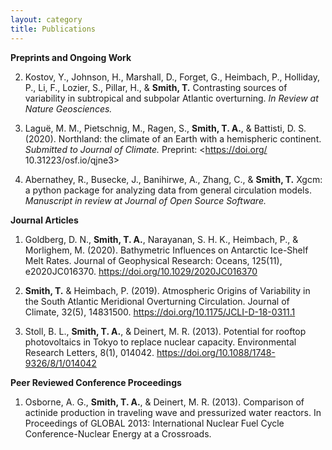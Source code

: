 ```yaml
---
layout: category
title: Publications
---
```


**Preprints and Ongoing Work**



2. Kostov, Y., Johnson, H., Marshall, D., Forget, G., Heimbach, P.,
    Holliday, P., Li, F., Lozier, S., Pillar, H., & **Smith, T.**
    Contrasting sources of variability in subtropical and subpolar
    Atlantic overturning. *In Review at Nature Geosciences.*

3. Lagu&#235;, M. M., Pietschnig, M., Ragen, S., **Smith, T. A.**,
    & Battisti, D. S. (2020).
    Northland: the climate of an Earth with a hemispheric continent.
    *Submitted to Journal of Climate.*
    Preprint: <https://doi.org/ 10.31223/osf.io/qjne3>

4. Abernathey, R., Busecke, J., Banihirwe, A., Zhang, C., & **Smith, T.**
    Xgcm: a python package for analyzing data from general circulation models.
    *Manuscript in review at Journal of Open Source Software.*

**Journal Articles**

1. Goldberg, D. N., **Smith, T. A.**, Narayanan, S. H. K., 
    Heimbach, P., & Morlighem, M. (2020). Bathymetric Influences on
    Antarctic Ice-Shelf Melt Rates. Journal of Geophysical
    Research: Oceans, 125(11), e2020JC016370.
    <https://doi.org/10.1029/2020JC016370>

2. **Smith, T.** & Heimbach, P. (2019). 
    Atmospheric Origins of Variability in the South Atlantic Meridional
    Overturning Circulation.
    Journal of Climate, 32(5), 14831500.
    <https://doi.org/10.1175/JCLI-D-18-0311.1>

3. Stoll, B. L., **Smith, T. A.**, & Deinert, M. R. (2013).
    Potential for rooftop photovoltaics in Tokyo to replace nuclear capacity.
    Environmental Research Letters, 8(1), 014042.
    <https://doi.org/10.1088/1748-9326/8/1/014042>

**Peer Reviewed Conference Proceedings**

1. Osborne, A. G., **Smith, T. A.**, & Deinert, M. R. (2013).
    Comparison of actinide production in traveling wave and pressurized water
    reactors. In Proceedings of GLOBAL 2013: International Nuclear Fuel
    Cycle Conference-Nuclear Energy at a Crossroads.
